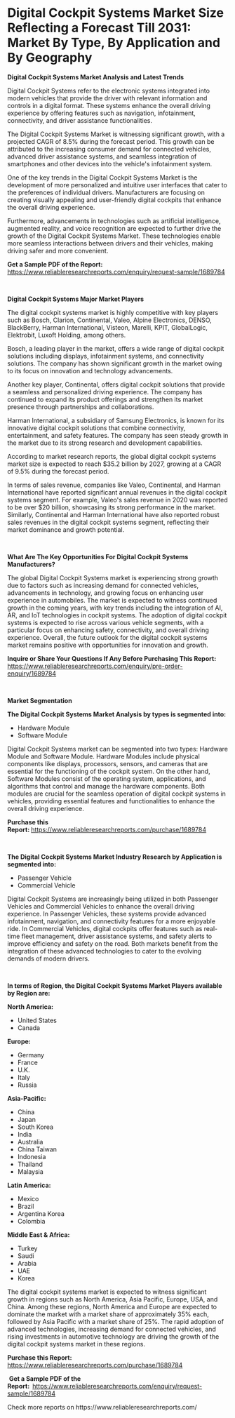 <p><h1>Digital Cockpit Systems Market Size Reflecting a Forecast Till 2031: Market By Type, By Application and By Geography</h1></p><p><strong>Digital Cockpit Systems Market Analysis and Latest Trends</strong></p>
<p><p>Digital Cockpit Systems refer to the electronic systems integrated into modern vehicles that provide the driver with relevant information and controls in a digital format. These systems enhance the overall driving experience by offering features such as navigation, infotainment, connectivity, and driver assistance functionalities.</p><p>The Digital Cockpit Systems Market is witnessing significant growth, with a projected CAGR of 8.5% during the forecast period. This growth can be attributed to the increasing consumer demand for connected vehicles, advanced driver assistance systems, and seamless integration of smartphones and other devices into the vehicle's infotainment system.</p><p>One of the key trends in the Digital Cockpit Systems Market is the development of more personalized and intuitive user interfaces that cater to the preferences of individual drivers. Manufacturers are focusing on creating visually appealing and user-friendly digital cockpits that enhance the overall driving experience.</p><p>Furthermore, advancements in technologies such as artificial intelligence, augmented reality, and voice recognition are expected to further drive the growth of the Digital Cockpit Systems Market. These technologies enable more seamless interactions between drivers and their vehicles, making driving safer and more convenient.</p></p>
<p><strong>Get a Sample PDF of the Report:&nbsp;</strong> <a href="https://www.reliableresearchreports.com/enquiry/request-sample/1689784">https://www.reliableresearchreports.com/enquiry/request-sample/1689784</a></p>
<p>&nbsp;</p>
<p><strong>Digital Cockpit Systems Major Market Players</strong></p>
<p><p>The digital cockpit systems market is highly competitive with key players such as Bosch, Clarion, Continental, Valeo, Alpine Electronics, DENSO, BlackBerry, Harman International, Visteon, Marelli, KPIT, GlobalLogic, Elektrobit, Luxoft Holding, among others. </p><p>Bosch, a leading player in the market, offers a wide range of digital cockpit solutions including displays, infotainment systems, and connectivity solutions. The company has shown significant growth in the market owing to its focus on innovation and technology advancements. </p><p>Another key player, Continental, offers digital cockpit solutions that provide a seamless and personalized driving experience. The company has continued to expand its product offerings and strengthen its market presence through partnerships and collaborations.</p><p>Harman International, a subsidiary of Samsung Electronics, is known for its innovative digital cockpit solutions that combine connectivity, entertainment, and safety features. The company has seen steady growth in the market due to its strong research and development capabilities.</p><p>According to market research reports, the global digital cockpit systems market size is expected to reach $35.2 billion by 2027, growing at a CAGR of 9.5% during the forecast period. </p><p>In terms of sales revenue, companies like Valeo, Continental, and Harman International have reported significant annual revenues in the digital cockpit systems segment. For example, Valeo's sales revenue in 2020 was reported to be over $20 billion, showcasing its strong performance in the market. Similarly, Continental and Harman International have also reported robust sales revenues in the digital cockpit systems segment, reflecting their market dominance and growth potential.</p></p>
<p>&nbsp;</p>
<p><strong>What Are The Key Opportunities For Digital Cockpit Systems Manufacturers?</strong></p>
<p><p>The global Digital Cockpit Systems market is experiencing strong growth due to factors such as increasing demand for connected vehicles, advancements in technology, and growing focus on enhancing user experience in automobiles. The market is expected to witness continued growth in the coming years, with key trends including the integration of AI, AR, and IoT technologies in cockpit systems. The adoption of digital cockpit systems is expected to rise across various vehicle segments, with a particular focus on enhancing safety, connectivity, and overall driving experience. Overall, the future outlook for the digital cockpit systems market remains positive with opportunities for innovation and growth.</p></p>
<p><strong>Inquire or Share Your Questions If Any Before Purchasing This Report:</strong> <a href="https://www.reliableresearchreports.com/enquiry/pre-order-enquiry/1689784">https://www.reliableresearchreports.com/enquiry/pre-order-enquiry/1689784</a></p>
<p>&nbsp;</p>
<p><strong>Market Segmentation</strong></p>
<p><strong>The Digital Cockpit Systems Market Analysis by types is segmented into:</strong></p>
<p><ul><li>Hardware Module</li><li>Software Module</li></ul></p>
<p><p>Digital Cockpit Systems market can be segmented into two types: Hardware Module and Software Module. Hardware Modules include physical components like displays, processors, sensors, and cameras that are essential for the functioning of the cockpit system. On the other hand, Software Modules consist of the operating system, applications, and algorithms that control and manage the hardware components. Both modules are crucial for the seamless operation of digital cockpit systems in vehicles, providing essential features and functionalities to enhance the overall driving experience.</p></p>
<p><strong>Purchase this Report:&nbsp;</strong><a href="https://www.reliableresearchreports.com/purchase/1689784">https://www.reliableresearchreports.com/purchase/1689784</a></p>
<p>&nbsp;</p>
<p><strong>The Digital Cockpit Systems Market Industry Research by Application is segmented into:</strong></p>
<p><ul><li>Passenger Vehicle</li><li>Commercial Vehicle</li></ul></p>
<p><p>Digital Cockpit Systems are increasingly being utilized in both Passenger Vehicles and Commercial Vehicles to enhance the overall driving experience. In Passenger Vehicles, these systems provide advanced infotainment, navigation, and connectivity features for a more enjoyable ride. In Commercial Vehicles, digital cockpits offer features such as real-time fleet management, driver assistance systems, and safety alerts to improve efficiency and safety on the road. Both markets benefit from the integration of these advanced technologies to cater to the evolving demands of modern drivers.</p></p>
<p>&nbsp;</p>
<p><strong>In terms of Region, the Digital Cockpit Systems Market Players available by Region are:</strong></p>
<p>
    <p> <strong> North America: </strong>
        <ul>
            <li>United States</li>
            <li>Canada</li>
        </ul>
        </p> 
    <p> <strong> Europe: </strong>
        <ul>
            <li>Germany</li>
            <li>France</li>
            <li>U.K.</li>
            <li>Italy</li>
            <li>Russia</li>
        </ul>
        </p> 
    <p> <strong> Asia-Pacific: </strong>
        <ul>
            <li>China</li>
            <li>Japan</li>
            <li>South Korea</li>
            <li>India</li>
            <li>Australia</li>
            <li>China Taiwan</li>
            <li>Indonesia</li>
            <li>Thailand</li>
            <li>Malaysia</li>
        </ul>
        </p> 
    <p> <strong> Latin America: </strong>
        <ul>
            <li>Mexico</li>
            <li>Brazil</li>
            <li>Argentina Korea</li>
            <li>Colombia</li>
        </ul>
        </p> 
    <p> <strong> Middle East & Africa: </strong>
        <ul>
            <li>Turkey</li>
            <li>Saudi</li>
            <li>Arabia</li>
            <li>UAE</li>
            <li>Korea</li>
        </ul>
    </p>
    </p>
<p><p>The digital cockpit systems market is expected to witness significant growth in regions such as North America, Asia Pacific, Europe, USA, and China. Among these regions, North America and Europe are expected to dominate the market with a market share of approximately 35% each, followed by Asia Pacific with a market share of 25%. The rapid adoption of advanced technologies, increasing demand for connected vehicles, and rising investments in automotive technology are driving the growth of the digital cockpit systems market in these regions.</p></p>
<p><strong>Purchase this Report: </strong><a href="https://www.reliableresearchreports.com/purchase/1689784">https://www.reliableresearchreports.com/purchase/1689784</a></p>
<p>&nbsp;<strong>Get a Sample PDF of the Report:&nbsp;&nbsp;</strong><a href="https://www.reliableresearchreports.com/enquiry/request-sample/1689784">https://www.reliableresearchreports.com/enquiry/request-sample/1689784</a></p>
<p><strong></strong></p>
<p>Check more reports on https://www.reliableresearchreports.com/</p>